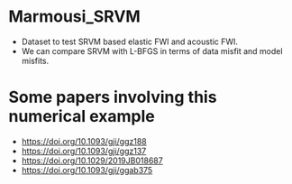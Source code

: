 # Marmousi_SRVM

* Dataset to test SRVM based elastic FWI and acoustic FWI.
* We can compare SRVM with L-BFGS in terms of data misfit and model misfits.

Some papers involving this numerical example
============================================
* https://doi.org/10.1093/gji/ggz188
* https://doi.org/10.1093/gji/ggz137
* https://doi.org/10.1029/2019JB018687
* https://doi.org/10.1093/gji/ggab375
